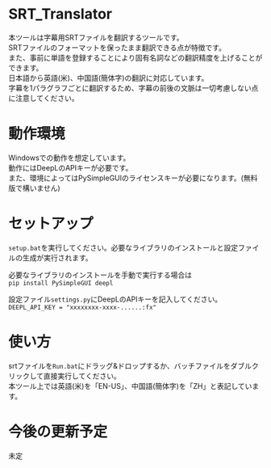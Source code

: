 # SRT_Translator
本ツールは字幕用SRTファイルを翻訳するツールです。  
SRTファイルのフォーマットを保ったまま翻訳できる点が特徴です。  
また、事前に単語を登録することにより固有名詞などの翻訳精度を上げることができます。  
日本語から英語(米)、中国語(簡体字)の翻訳に対応しています。  
字幕を1パラグラフごとに翻訳するため、字幕の前後の文脈は一切考慮しない点に注意してください。

# 動作環境
Windowsでの動作を想定しています。  
動作にはDeepLのAPIキーが必要です。  
また、環境によってはPySimpleGUIのライセンスキーが必要になります。(無料版で構いません)

# セットアップ
`setup.bat`を実行してください。必要なライブラリのインストールと設定ファイルの生成が実行されます。  

必要なライブラリのインストールを手動で実行する場合は  
`pip install PySimpleGUI deepl`  

設定ファイル`settings.py`にDeepLのAPIキーを記入してください。  
`DEEPL_API_KEY = "xxxxxxxx-xxxx-......:fx"`

# 使い方
srtファイルを`Run.bat`にドラッグ&ドロップするか、バッチファイルをダブルクリックして直接実行してください。  
本ツール上では英語(米)を「EN-US」、中国語(簡体字)を「ZH」と表記しています。

# 今後の更新予定
未定